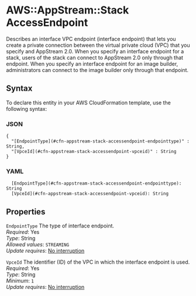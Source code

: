 # AWS::AppStream::Stack AccessEndpoint<a name="aws-properties-appstream-stack-accessendpoint"></a>

Describes an interface VPC endpoint \(interface endpoint\) that lets you create a private connection between the virtual private cloud \(VPC\) that you specify and AppStream 2\.0\. When you specify an interface endpoint for a stack, users of the stack can connect to AppStream 2\.0 only through that endpoint\. When you specify an interface endpoint for an image builder, administrators can connect to the image builder only through that endpoint\.

## Syntax<a name="aws-properties-appstream-stack-accessendpoint-syntax"></a>

To declare this entity in your AWS CloudFormation template, use the following syntax:

### JSON<a name="aws-properties-appstream-stack-accessendpoint-syntax.json"></a>

```
{
  "[EndpointType](#cfn-appstream-stack-accessendpoint-endpointtype)" : String,
  "[VpceId](#cfn-appstream-stack-accessendpoint-vpceid)" : String
}
```

### YAML<a name="aws-properties-appstream-stack-accessendpoint-syntax.yaml"></a>

```
  [EndpointType](#cfn-appstream-stack-accessendpoint-endpointtype): String
  [VpceId](#cfn-appstream-stack-accessendpoint-vpceid): String
```

## Properties<a name="aws-properties-appstream-stack-accessendpoint-properties"></a>

`EndpointType`  <a name="cfn-appstream-stack-accessendpoint-endpointtype"></a>
The type of interface endpoint\.  
*Required*: Yes  
*Type*: String  
*Allowed values*: `STREAMING`  
*Update requires*: [No interruption](https://docs.aws.amazon.com/AWSCloudFormation/latest/UserGuide/using-cfn-updating-stacks-update-behaviors.html#update-no-interrupt)

`VpceId`  <a name="cfn-appstream-stack-accessendpoint-vpceid"></a>
The identifier \(ID\) of the VPC in which the interface endpoint is used\.  
*Required*: Yes  
*Type*: String  
*Minimum*: `1`  
*Update requires*: [No interruption](https://docs.aws.amazon.com/AWSCloudFormation/latest/UserGuide/using-cfn-updating-stacks-update-behaviors.html#update-no-interrupt)